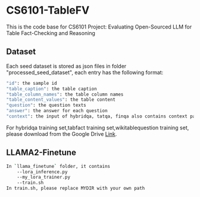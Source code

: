 # CS6101-TableFV
This is the code base for CS6101 Project: Evaluating Open-Sourced LLM for Table Fact-Checking and Reasoning

## Dataset

Each seed dataset is stored as json files in folder "processed_seed_dataset", each entry has the following format:

```bash
"id": the sample id
"table_caption": the table caption
"table_column_names": the table column names
"table_content_values": the table content
"question": the question texts
"answer": the answer for each question
"context": the input of hybridqa, tatqa, finqa also contains context paragraph.
```

For hybridqa training set,tabfact training set,wikitablequestion training set, please download from the Google Drive [Link](https://drive.google.com/drive/folders/1IH6dep2eQvz9Lw_Iz9XnqcCuX69EhB_R?usp=sharing).

## LLAMA2-Finetune
```bash
In `llama_finetune` folder, it contains
    --lora_inference.py 
    --my_lora_trainer.py 
    --train.sh
In train.sh, please replace MYDIR with your own path
```